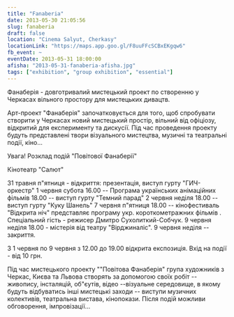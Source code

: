 ```yaml
---
title: "Fanaberia"
date: 2013-05-30 21:05:56
slug: fanaberia
draft: false
location: "Cinema Salyut, Cherkasy"
locationLink: "https://maps.app.goo.gl/F8uuFFcSCBxEKgqw6"
fb_event: ~
eventDate: 2013-05-31 18:00:00
afisha: "2013-05-31-fanaberia-afisha.jpg"
tags: ["exhibition", "group exhibition", "essential"]
---
```


Фанаберія - довготривалий мистецький проект по створенню у Черкасах вільного простору для мистецьких дивацтв.

Арт-проект "Фанаберія" започатковується для того, щоб спробувати створити у Черкасах новий мистецький простір, вільний від офіціозу, відкритий для експерименту та дискусії. Під час проведення проекту будуть представлені твори візуального мистецтва, музичні та театральні події, кіно...

 Увага! Розклад подій "Повітової Фанаберії"

Кінотеатр "Салют"

31 травня п"ятниця - відкриття: презентація, виступ гурту "ГИЧ-оркестр" 
1 червня субота 16.00 -- Програма українських 
анімаційних фільмів
18.00 -- виступ гурту "Темний парад"
2 червня неділя 18.00 -- виступ гурту "Куку Шанель"
7 червня п"ятниця 18.00 -- кінофестиваль "Відкрита ніч" представляє програму укр. короткометражних фільмів . Спеціальний гість - режисер Дмитро Сухолиткий-Собчук.
9 червня неділя 18.00 - містерія від театру "Вірджиналіс". 
9 червня неділя -- закриття.


З 1 червня по 9 червня з 12.00 до 19.00 відкрита експозиція. 
Вхід на події - від 10 грн.

 Під час мистецького проекту ""Повітова Фанаберія" група художників з Черкас, Києва та Львова створять за допомогою своїх робіт -- живопису, інсталяцій, об"єутів, відео --візуальне середовище, в якому будуть відбуватись інші мистецькі заходи -- виступи музичних колективів, театральна вистава, кінопокази. Після подій можливи обговорення, імпровізації...
